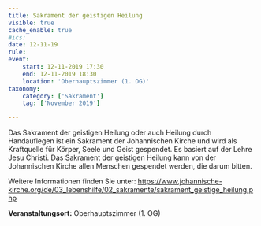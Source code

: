 ```yaml
---
title: Sakrament der geistigen Heilung
visible: true
cache_enable: true
#ics: 
date: 12-11-19
rule: 
event:
	start: 12-11-2019 17:30
	end: 12-11-2019 18:30
	location: 'Oberhauptszimmer (1. OG)'
taxonomy:
	category: ['Sakrament']
	tag: ['November 2019']

---
```

Das Sakrament der geistigen Heilung oder auch Heilung durch Handauflegen ist ein Sakrament der Johannischen Kirche und wird als Kraftquelle für Körper, Seele und Geist gespendet. Es basiert auf der Lehre Jesu Christi. Das Sakrament der geistigen Heilung kann von der Johannischen Kirche allen Menschen gespendet werden, die darum bitten.

Weitere Informationen finden Sie unter:
https://www.johannische-kirche.org/de/03_lebenshilfe/02_sakramente/sakrament_geistige_heilung.php



**Veranstaltungsort:** Oberhauptszimmer (1. OG)

